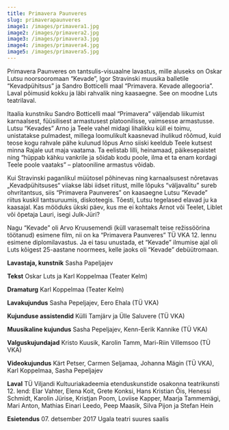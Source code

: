 ```yaml
---
title: Primavera Paunveres
slug: primaverapaunveres
image1: /images/primavera1.jpg
image2: /images/primavera2.jpg
image3: /images/primavera3.jpg
image4: /images/primavera4.jpg
image5: /images/primavera5.jpg
---
```

Primavera Paunveres on tantsulis-visuaalne lavastus, mille aluseks on Oskar Lutsu noorsooromaan “Kevade”, Igor Stravinski muusika balletile “Kevadpühitsus” ja Sandro Botticelli maal “Primavera. Kevade allegooria”. Laval põimusid kokku ja läbi rahvalik ning kaasaegne. See on moodne Luts teatrilaval.

Itaalia kunstniku Sandro Botticelli maal “Primavera” väljendab liikumist karnaalsest, füüsilisest armastusest platoonilisse, vaimsesse armastusse. Lutsu “Kevades” Arno ja Teele vahel midagi lihalikku küll ei toimu, unistatakse pulmadest, millega loomulikult kaasnevad ihulikud rõõmud, kuid teose kogu rahvale pähe kulunud lõpus Arno siiski keeldub Teele kutsest minna Rajale uut maja vaatama. Ta eelistab lilli, heinamaad, päikesepaistet ning “hüppab kähku vankrile ja sõidab kodu poole, ilma et ta enam kordagi Teele poole vaataks” – platooniline armastus võidab.

Kui Stravinski paganlikul müütosel põhinevas ning karnaalsusest nõretavas „Kevadpühitsuses“ viiakse läbi iidset riitust, mille lõpuks “väljavalitu” sureb ohvritantsus, siis “Primavera Paunveres” on kaasaegne Lutsu “Kevade” riitus kuskil tantsuruumis, diskoteegis. Tõesti, Lutsu tegelased elavad ju ka kaasajal. Kas mööduks ükski päev, kus me ei kohtaks Arnot või Teelet, Liblet või õpetaja Lauri, isegi Julk-Jüri?

Nagu “Kevade” oli Arvo Kruusemendi (küll varasemalt teise režissöörina töötanud) esimene film, nii on ka “Primavera Paunveres” TÜ VKA 12. lennu esimene diplomilavastus. Ja ei tasu unustada, et “Kevade” ilmumise ajal oli Luts kõigest 25-aastane noormees, kelle jaoks oli “Kevade” debüütromaan. 

**Lavastaja, kunstnik** Sasha Papeljajev

**Tekst** Oskar Luts ja Karl Koppelmaa (Teater Kelm)

**Dramaturg** Karl Koppelmaa (Teater Kelm)

**Lavakujundus** Sasha Pepeljajev, Eero Ehala (TÜ VKA)

**Kujunduse assistendid** Külli Tamjärv ja Ülle Saluvere (TÜ VKA)

**Muusikaline kujundus** Sasha Pepeljajev, Kenn-Eerik Kannike (TÜ VKA)

**Valguskujundajad** Kristo Kuusik, Karolin Tamm, Mari-Riin Villemsoo (TÜ VKA)

**Videokujundus** Kärt Petser, Carmen Seljamaa, Johanna Mägin (TÜ VKA), Karl Koppelmaa, Sasha Pepeljajev

**Laval** TÜ Viljandi Kultuuriakadeemia etenduskunstide osakonna teatrikunsti 12. lend: Elar Vahter, Elena Koit, Grete Konksi, Hans Kristian Õis, Henessi Schmidt, Karolin Jürise, Kristjan Poom, Loviise Kapper, Maarja Tammemägi, Mari Anton, Mathias Einari Leedo, Peep Maasik, Silva Pijon ja Stefan Hein

**Esietendus** 07. detsember 2017 Ugala teatri suures saalis
